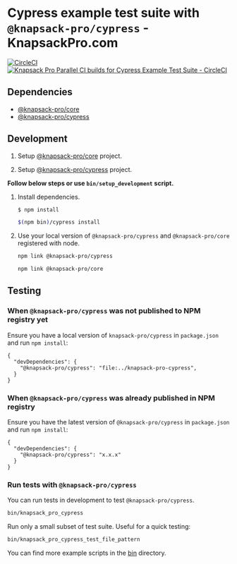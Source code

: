# Cypress example test suite with `@knapsack-pro/cypress` - KnapsackPro.com

[![CircleCI](https://dl.circleci.com/status-badge/img/gh/KnapsackPro/cypress-example-test-suite/tree/master.svg?style=svg)](https://dl.circleci.com/status-badge/redirect/gh/KnapsackPro/cypress-example-test-suite/tree/master)
[![Knapsack Pro Parallel CI builds for Cypress Example Test Suite - CircleCI](https://img.shields.io/badge/Knapsack%20Pro-Parallel%20%2F%20Cypress%20Example%20Test%20Suite%20--%20CircleCI-%230074ff)](https://knapsackpro.com/dashboard/organizations/54/projects/2208/test_suites/3312/builds?utm_campaign=organization-id-54&utm_content=test-suite-id-3312&utm_medium=readme&utm_source=knapsack-pro-badge&utm_term=project-id-2208)

## Dependencies

- [@knapsack-pro/core](https://github.com/KnapsackPro/knapsack-pro-core-js)
- [@knapsack-pro/cypress](https://github.com/KnapsackPro/knapsack-pro-cypress)

## Development

1. Setup [@knapsack-pro/core](https://github.com/KnapsackPro/knapsack-pro-core-js) project.

1. Setup [@knapsack-pro/cypress](https://github.com/KnapsackPro/knapsack-pro-cypress) project.

**Follow below steps or use `bin/setup_development` script.**

1. Install dependencies.

   ```bash
   $ npm install
   ```

   ```bash
   $(npm bin)/cypress install
   ```

1. Use your local version of `@knapsack-pro/cypress` and `@knapsack-pro/core` registered with node.

   ```bash
   npm link @knapsack-pro/cypress
   ```

   ```bash
   npm link @knapsack-pro/core
   ```

## Testing

### When `@knapsack-pro/cypress` was not published to NPM registry yet

Ensure you have a local version of `knapsack-pro/cypress` in `package.json` and run `npm install`:

```
{
  "devDependencies": {
    "@knapsack-pro/cypress": "file:../knapsack-pro-cypress",
  }
}
```

### When `@knapsack-pro/cypress` was already published in NPM registry

Ensure you have the latest version of `@knapsack-pro/cypress` in `package.json` and run `npm install`:

```
{
  "devDependencies": {
    "@knapsack-pro/cypress": "x.x.x"
  }
}
```

### Run tests with `@knapsack-pro/cypress`

You can run tests in development to test `@knapsack-pro/cypress`.

```bash
bin/knapsack_pro_cypress
```

Run only a small subset of test suite. Useful for a quick testing:

```bash
bin/knapsack_pro_cypress_test_file_pattern
```

You can find more example scripts in the [bin](bin) directory.
